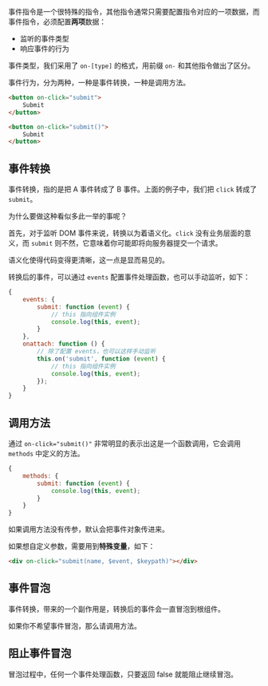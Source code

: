 事件指令是一个很特殊的指令，其他指令通常只需要配置指令对应的一项数据，而事件指令，必须配置**两项**数据：

* 监听的事件类型
* 响应事件的行为

事件类型，我们采用了 `on-[type]` 的格式，用前缀 `on-` 和其他指令做出了区分。

事件行为，分为两种，一种是事件转换，一种是调用方法。

```html
<button on-click="submit">
    Submit
</button>
```

```html
<button on-click="submit()">
    Submit
</button>
```

## 事件转换

事件转换，指的是把 A 事件转成了 B 事件。上面的例子中，我们把 `click` 转成了 `submit`。

为什么要做这种看似多此一举的事呢？

首先，对于监听 DOM 事件来说，转换以为着语义化。`click` 没有业务层面的意义，而 `submit` 则不然，它意味着你可能即将向服务器提交一个请求。

语义化使得代码变得更清晰，这一点是显而易见的。

转换后的事件，可以通过 `events` 配置事件处理函数，也可以手动监听，如下：

```js
{
    events: {
        submit: function (event) {
            // this 指向组件实例
            console.log(this, event);
        }
    },
    onattach: function () {
        // 除了配置 events，也可以这样手动监听
        this.on('submit', function (event) {
            // this 指向组件实例
            console.log(this, event);
        });
    }
}
```

## 调用方法

通过 `on-click="submit()"` 非常明显的表示出这是一个函数调用，它会调用 `methods` 中定义的方法。

```js
{
    methods: {
        submit: function (event) {
            console.log(this, event);
        }
    }
}
```

如果调用方法没有传参，默认会把事件对象传进来。

如果想自定义参数，需要用到**特殊变量**，如下：

```html
<div on-click="submit(name, $event, $keypath)"></div>
```

## 事件冒泡

事件转换，带来的一个副作用是，转换后的事件会一直冒泡到根组件。

如果你不希望事件冒泡，那么请调用方法。

## 阻止事件冒泡

冒泡过程中，任何一个事件处理函数，只要返回 false 就能阻止继续冒泡。